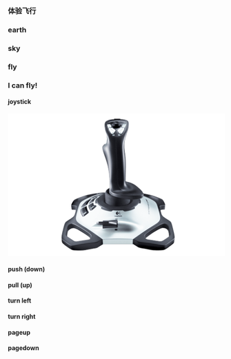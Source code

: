 ### 体验飞行

### earth

### sky

### fly

### I can fly!

#### joystick

![操纵杆](/imgs/EX3ProJoyStick.png)

#### push (down)

#### pull (up)

#### turn left

#### turn right

#### pageup

#### pagedown

